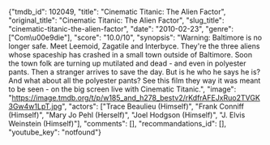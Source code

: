 {"tmdb_id": 102049, "title": "Cinematic Titanic: The Alien Factor", "original_title": "Cinematic Titanic: The Alien Factor", "slug_title": "cinematic-titanic-the-alien-factor", "date": "2010-02-23", "genre": ["Com\u00e9die"], "score": "10.0/10", "synopsis": "Warning: Baltimore is no longer safe.  Meet Leemoid, Zagatile and Interbyce. They're the three aliens whose spaceship has crashed in a small town outside of Baltimore. Soon the town folk are turning up mutilated and dead - and even in polyester pants. Then a stranger arrives to save the day. But is he who he says he is? And what about all the polyester pants? See this film they way it was meant to be seen - on the big screen live with Cinematic Titanic.", "image": "https://image.tmdb.org/t/p/w185_and_h278_bestv2/rKdfrAFEJxRuo2TVGK3Gw4w1LpT.jpg", "actors": ["Trace Beaulieu (Himself)", "Frank Conniff (Himself)", "Mary Jo Pehl (Herself)", "Joel Hodgson (Himself)", "J. Elvis Weinstein (Himself)"], "comments": [], "recommandations_id": [], "youtube_key": "notfound"}